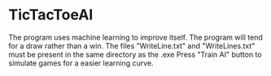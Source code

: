 # TicTacToeAI

The program uses machine learning to improve itself. The program will tend for a
draw rather than a win.
The files "WriteLine.txt" and "WriteLines.txt" must be present in the same directory as the .exe 
Press "Train AI" button to simulate games for a easier learning curve.

